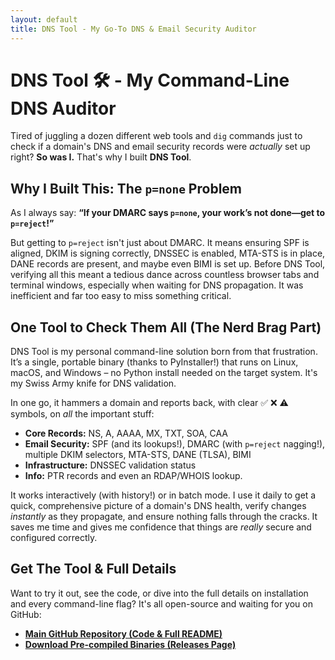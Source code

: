 ```yaml
---
layout: default
title: DNS Tool - My Go-To DNS & Email Security Auditor
---
```


# DNS Tool 🛠️ - My Command-Line DNS Auditor

Tired of juggling a dozen different web tools and `dig` commands just to check if a domain's DNS and email security records were *actually* set up right? **So was I.** That's why I built **DNS Tool**.

## Why I Built This: The `p=none` Problem

As I always say: **“If your DMARC says `p=none`, your work’s not done—get to `p=reject`!”**

But getting to `p=reject` isn't just about DMARC. It means ensuring SPF is aligned, DKIM is signing correctly, DNSSEC is enabled, MTA-STS is in place, DANE records are present, and maybe even BIMI is set up. Before DNS Tool, verifying all this meant a tedious dance across countless browser tabs and terminal windows, especially when waiting for DNS propagation. It was inefficient and far too easy to miss something critical.

## One Tool to Check Them All (The Nerd Brag Part)

DNS Tool is my personal command-line solution born from that frustration. It’s a single, portable binary (thanks to PyInstaller!) that runs on Linux, macOS, and Windows – no Python install needed on the target system. It's my Swiss Army knife for DNS validation.

In one go, it hammers a domain and reports back, with clear ✅ ❌ ⚠️ symbols, on *all* the important stuff:

* **Core Records:** NS, A, AAAA, MX, TXT, SOA, CAA
* **Email Security:** SPF (and its lookups!), DMARC (with `p=reject` nagging!), multiple DKIM selectors, MTA-STS, DANE (TLSA), BIMI
* **Infrastructure:** DNSSEC validation status
* **Info:** PTR records and even an RDAP/WHOIS lookup.

It works interactively (with history!) or in batch mode. I use it daily to get a quick, comprehensive picture of a domain's DNS health, verify changes *instantly* as they propagate, and ensure nothing falls through the cracks. It saves me time and gives me confidence that things are *really* secure and configured correctly.

## Get The Tool & Full Details

Want to try it out, see the code, or dive into the full details on installation and every command-line flag? It's all open-source and waiting for you on GitHub:

* **[Main GitHub Repository (Code & Full README)](https://github.com/careyjames/dns-tool/)**
* **[Download Pre-compiled Binaries (Releases Page)](https://github.com/careyjames/dns-tool/releases)**
